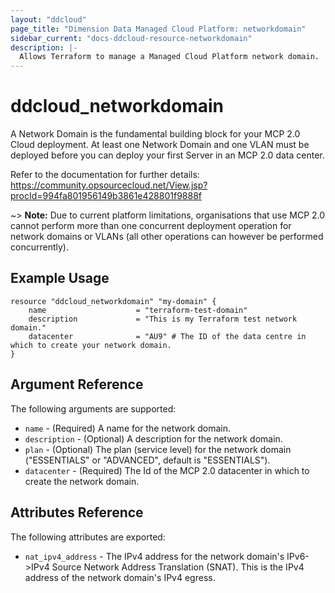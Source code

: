 ```yaml
---
layout: "ddcloud"
page_title: "Dimension Data Managed Cloud Platform: networkdomain"
sidebar_current: "docs-ddcloud-resource-networkdomain"
description: |-
  Allows Terraform to manage a Managed Cloud Platform network domain.
---
```


# ddcloud\_networkdomain

A Network Domain is the fundamental building block for your MCP 2.0 Cloud deployment. At least one Network Domain and one VLAN must be deployed before you can deploy your first Server in an MCP 2.0 data center.

Refer to the documentation for further details:
https://community.opsourcecloud.net/View.jsp?procId=994fa801956149b3861e428801f9888f

~> **Note:** Due to current platform limitations, organisations that use MCP 2.0 cannot perform more than one concurrent deployment operation for network domains or VLANs (all other operations can however be performed concurrently).

## Example Usage

```
resource "ddcloud_networkdomain" "my-domain" {
    name                    = "terraform-test-domain"
    description             = "This is my Terraform test network domain."
    datacenter              = "AU9" # The ID of the data centre in which to create your network domain.
}
```

## Argument Reference

The following arguments are supported:

* `name` - (Required) A name for the network domain.
* `description` - (Optional) A description for the network domain.
* `plan` - (Optional) The plan (service level) for the network domain ("ESSENTIALS" or "ADVANCED", default is "ESSENTIALS").
* `datacenter` - (Required) The Id of the MCP 2.0 datacenter in which to create the network domain.

## Attributes Reference

The following attributes are exported:

* `nat_ipv4_address` - The IPv4 address for the network domain's IPv6->IPv4 Source Network Address Translation (SNAT). This is the IPv4 address of the network domain's IPv4 egress.
